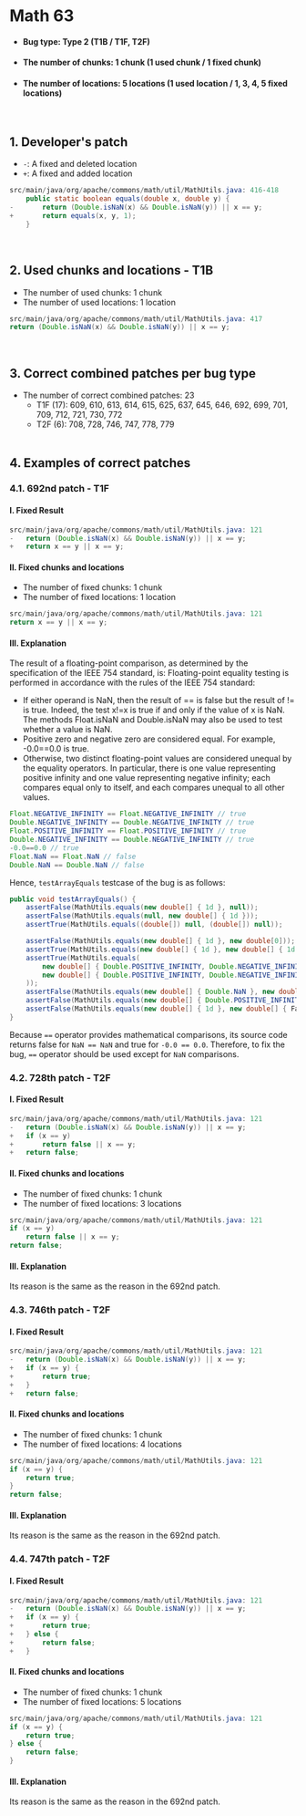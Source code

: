 # Math 63
* <h4>Bug type: Type 2 (T1B / T1F, T2F)</h4>
* <h4>The number of chunks: 1 chunk (1 used chunk / 1 fixed chunk)</h4>
* <h4>The number of locations: 5 locations (1 used location / 1, 3, 4, 5 fixed locations)</h4>
<br>

## 1. Developer's patch
* `-`: A fixed and deleted location
* `+`: A fixed and added location
```java
src/main/java/org/apache/commons/math/util/MathUtils.java: 416-418
    public static boolean equals(double x, double y) {
-       return (Double.isNaN(x) && Double.isNaN(y)) || x == y;
+       return equals(x, y, 1);
    }
```
<br>

## 2. Used chunks and locations - T1B
* The number of used chunks: 1 chunk
* The number of used locations: 1 location
```java
src/main/java/org/apache/commons/math/util/MathUtils.java: 417
return (Double.isNaN(x) && Double.isNaN(y)) || x == y;
```
<br>

## 3. Correct combined patches per bug type
* The number of correct combined patches: 23
    * T1F (17): 609, 610, 613, 614, 615, 625, 637, 645, 646, 692, 699, 701, 709, 712, 721, 730, 772
    * T2F (6): 708, 728, 746, 747, 778, 779
<br><br>

## 4. Examples of correct patches
### 4.1. 692nd patch - T1F
#### I. Fixed Result
```java
src/main/java/org/apache/commons/math/util/MathUtils.java: 121
-   return (Double.isNaN(x) && Double.isNaN(y)) || x == y;
+   return x == y || x == y;
```

#### II. Fixed chunks and locations
* The number of fixed chunks: 1 chunk
* The number of fixed locations: 1 location
```java
src/main/java/org/apache/commons/math/util/MathUtils.java: 121
return x == y || x == y;
```

#### III. Explanation 
The result of a floating-point comparison, as determined by the specification of the IEEE 754 standard, is:
Floating-point equality testing is performed in accordance with the rules of the IEEE 754 standard:
* If either operand is NaN, then the result of == is false but the result of != is true. Indeed, the test x!=x is true if and only if the value of x is NaN. The methods Float.isNaN and Double.isNaN may also be used to test whether a value is NaN.
* Positive zero and negative zero are considered equal. For example, -0.0==0.0 is true.
* Otherwise, two distinct floating-point values are considered unequal by the equality operators. In particular, there is one value representing positive infinity and one value representing negative infinity; each compares equal only to itself, and each compares unequal to all other values.
```java
Float.NEGATIVE_INFINITY == Float.NEGATIVE_INFINITY // true
Double.NEGATIVE_INFINITY == Double.NEGATIVE_INFINITY // true
Float.POSITIVE_INFINITY == Float.POSITIVE_INFINITY // true
Double.NEGATIVE_INFINITY == Double.NEGATIVE_INFINITY // true
-0.0==0.0 // true
Float.NaN == Float.NaN // false
Double.NaN == Double.NaN // false
```
Hence, ```testArrayEquals``` testcase of the bug is as follows:
```java
public void testArrayEquals() {
    assertFalse(MathUtils.equals(new double[] { 1d }, null));
    assertFalse(MathUtils.equals(null, new double[] { 1d }));
    assertTrue(MathUtils.equals((double[]) null, (double[]) null));

    assertFalse(MathUtils.equals(new double[] { 1d }, new double[0]));
    assertTrue(MathUtils.equals(new double[] { 1d }, new double[] { 1d }));
    assertTrue(MathUtils.equals(
        new double[] { Double.POSITIVE_INFINITY, Double.NEGATIVE_INFINITY, 1d, 0d }, 
        new double[] { Double.POSITIVE_INFINITY, Double.NEGATIVE_INFINITY, 1d, 0d }
    ));
    assertFalse(MathUtils.equals(new double[] { Double.NaN }, new double[] { Double.NaN }));
    assertFalse(MathUtils.equals(new double[] { Double.POSITIVE_INFINITY }, new double[] { Double.NEGATIVE_INFINITY }));
    assertFalse(MathUtils.equals(new double[] { 1d }, new double[] { FastMath.nextAfter(FastMath.nextAfter(1d, 2d), 2d) }));
}
```
Because ```==``` operator provides mathematical comparisons, its source code returns false for ```NaN == NaN``` and true for ```-0.0 == 0.0```. Therefore, to fix the bug, ```==``` operator should be used except for ```NaN``` comparisons.
<br>

### 4.2. 728th patch - T2F
#### I. Fixed Result
```java
src/main/java/org/apache/commons/math/util/MathUtils.java: 121
-   return (Double.isNaN(x) && Double.isNaN(y)) || x == y;
+   if (x == y)
+       return false || x == y;
+   return false; 
```  

#### II. Fixed chunks and locations
* The number of fixed chunks: 1 chunk
* The number of fixed locations: 3 locations
```java
src/main/java/org/apache/commons/math/util/MathUtils.java: 121
if (x == y)
    return false || x == y;
return false;
```

#### III. Explanation 
Its reason is the same as the reason in the 692nd patch.
<br>

### 4.3. 746th patch - T2F
#### I. Fixed Result
```java
src/main/java/org/apache/commons/math/util/MathUtils.java: 121
-   return (Double.isNaN(x) && Double.isNaN(y)) || x == y;
+   if (x == y) {
+       return true; 
+   }
+   return false; 
```  

#### II. Fixed chunks and locations
* The number of fixed chunks: 1 chunk
* The number of fixed locations: 4 locations
```java
src/main/java/org/apache/commons/math/util/MathUtils.java: 121
if (x == y) {
    return true;
}
return false;
```

#### III. Explanation 
Its reason is the same as the reason in the 692nd patch.
<br>

### 4.4. 747th patch - T2F
#### I. Fixed Result
```java
src/main/java/org/apache/commons/math/util/MathUtils.java: 121
-   return (Double.isNaN(x) && Double.isNaN(y)) || x == y;
+   if (x == y) {
+       return true; 
+   } else { 
+       return false; 
+   }
```  

#### II. Fixed chunks and locations
* The number of fixed chunks: 1 chunk
* The number of fixed locations: 5 locations
```java
src/main/java/org/apache/commons/math/util/MathUtils.java: 121
if (x == y) {
    return true;
} else { 
    return false;
}
```

#### III. Explanation 
Its reason is the same as the reason in the 692nd patch.
<br><br>
